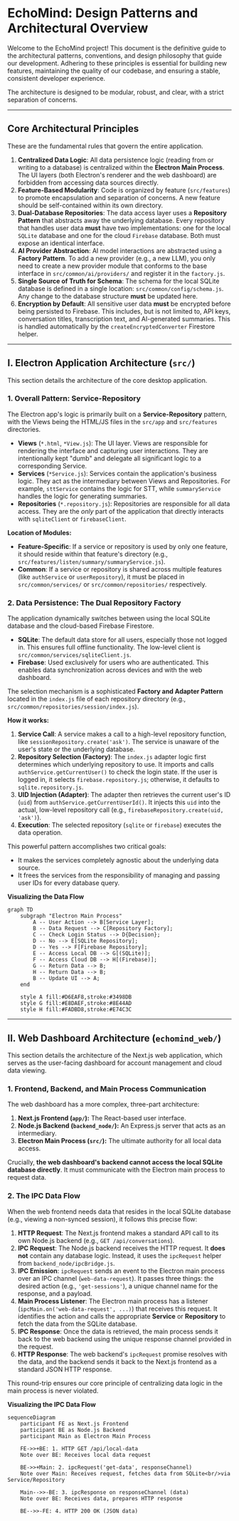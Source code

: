 # EchoMind: Design Patterns and Architectural Overview

Welcome to the EchoMind project! This document is the definitive guide to the architectural patterns, conventions, and design philosophy that guide our development. Adhering to these principles is essential for building new features, maintaining the quality of our codebase, and ensuring a stable, consistent developer experience.

The architecture is designed to be modular, robust, and clear, with a strict separation of concerns.

---

## Core Architectural Principles

These are the fundamental rules that govern the entire application.

1.  **Centralized Data Logic**: All data persistence logic (reading from or writing to a database) is centralized within the **Electron Main Process**. The UI layers (both Electron's renderer and the web dashboard) are forbidden from accessing data sources directly.
2.  **Feature-Based Modularity**: Code is organized by feature (`src/features`) to promote encapsulation and separation of concerns. A new feature should be self-contained within its own directory.
3.  **Dual-Database Repositories**: The data access layer uses a **Repository Pattern** that abstracts away the underlying database. Every repository that handles user data **must** have two implementations: one for the local `SQLite` database and one for the cloud `Firebase` database. Both must expose an identical interface.
4.  **AI Provider Abstraction**: AI model interactions are abstracted using a **Factory Pattern**. To add a new provider (e.g., a new LLM), you only need to create a new provider module that conforms to the base interface in `src/common/ai/providers/` and register it in the `factory.js`.
5.  **Single Source of Truth for Schema**: The schema for the local SQLite database is defined in a single location: `src/common/config/schema.js`. Any change to the database structure **must** be updated here.
6.  **Encryption by Default**: All sensitive user data **must** be encrypted before being persisted to Firebase. This includes, but is not limited to, API keys, conversation titles, transcription text, and AI-generated summaries. This is handled automatically by the `createEncryptedConverter` Firestore helper.

---

## I. Electron Application Architecture (`src/`)

This section details the architecture of the core desktop application.

### 1. Overall Pattern: Service-Repository

The Electron app's logic is primarily built on a **Service-Repository** pattern, with the Views being the HTML/JS files in the `src/app` and `src/features` directories.

-   **Views** (`*.html`, `*View.js`): The UI layer. Views are responsible for rendering the interface and capturing user interactions. They are intentionally kept "dumb" and delegate all significant logic to a corresponding Service.
-   **Services** (`*Service.js`): Services contain the application's business logic. They act as the intermediary between Views and Repositories. For example, `sttService` contains the logic for STT, while `summaryService` handles the logic for generating summaries.
-   **Repositories** (`*.repository.js`): Repositories are responsible for all data access. They are the *only* part of the application that directly interacts with `sqliteClient` or `firebaseClient`.

**Location of Modules:**
-   **Feature-Specific**: If a service or repository is used by only one feature, it should reside within that feature's directory (e.g., `src/features/listen/summary/summaryService.js`).
-   **Common**: If a service or repository is shared across multiple features (like `authService` or `userRepository`), it must be placed in `src/common/services/` or `src/common/repositories/` respectively.

### 2. Data Persistence: The Dual Repository Factory

The application dynamically switches between using the local SQLite database and the cloud-based Firebase Firestore.

-   **SQLite**: The default data store for all users, especially those not logged in. This ensures full offline functionality. The low-level client is `src/common/services/sqliteClient.js`.
-   **Firebase**: Used exclusively for users who are authenticated. This enables data synchronization across devices and with the web dashboard.

The selection mechanism is a sophisticated **Factory and Adapter Pattern** located in the `index.js` file of each repository directory (e.g., `src/common/repositories/session/index.js`).

**How it works:**
1.  **Service Call**: A service makes a call to a high-level repository function, like `sessionRepository.create('ask')`. The service is unaware of the user's state or the underlying database.
2.  **Repository Selection (Factory)**: The `index.js` adapter logic first determines which underlying repository to use. It imports and calls `authService.getCurrentUser()` to check the login state. If the user is logged in, it selects `firebase.repository.js`; otherwise, it defaults to `sqlite.repository.js`.
3.  **UID Injection (Adapter)**: The adapter then retrieves the current user's ID (`uid`) from `authService.getCurrentUserId()`. It injects this `uid` into the actual, low-level repository call (e.g., `firebaseRepository.create(uid, 'ask')`).
4.  **Execution**: The selected repository (`sqlite` or `firebase`) executes the data operation.

This powerful pattern accomplishes two critical goals:
-   It makes the services completely agnostic about the underlying data source.
-   It frees the services from the responsibility of managing and passing user IDs for every database query.

**Visualizing the Data Flow**

```mermaid
graph TD
    subgraph "Electron Main Process"
        A -- User Action --> B[Service Layer];
        B -- Data Request --> C[Repository Factory];
        C -- Check Login Status --> D{Decision};
        D -- No --> E[SQLite Repository];
        D -- Yes --> F[Firebase Repository];
        E -- Access Local DB --> G[(SQLite)];
        F -- Access Cloud DB --> H[(Firebase)];
        G -- Return Data --> B;
        H -- Return Data --> B;
        B -- Update UI --> A;
    end

    style A fill:#D6EAF8,stroke:#3498DB
    style G fill:#E8DAEF,stroke:#8E44AD
    style H fill:#FADBD8,stroke:#E74C3C
```

---

## II. Web Dashboard Architecture (`echomind_web/`)

This section details the architecture of the Next.js web application, which serves as the user-facing dashboard for account management and cloud data viewing.

### 1. Frontend, Backend, and Main Process Communication

The web dashboard has a more complex, three-part architecture:

1.  **Next.js Frontend (`app/`):** The React-based user interface.
2.  **Node.js Backend (`backend_node/`):** An Express.js server that acts as an intermediary.
3.  **Electron Main Process (`src/`):** The ultimate authority for all local data access.

Crucially, **the web dashboard's backend cannot access the local SQLite database directly**. It must communicate with the Electron main process to request data.

### 2. The IPC Data Flow

When the web frontend needs data that resides in the local SQLite database (e.g., viewing a non-synced session), it follows this precise flow:

1.  **HTTP Request**: The Next.js frontend makes a standard API call to its own Node.js backend (e.g., `GET /api/conversations`).
2.  **IPC Request**: The Node.js backend receives the HTTP request. It **does not** contain any database logic. Instead, it uses the `ipcRequest` helper from `backend_node/ipcBridge.js`.
3.  **IPC Emission**: `ipcRequest` sends an event to the Electron main process over an IPC channel (`web-data-request`). It passes three things: the desired action (e.g., `'get-sessions'`), a unique channel name for the response, and a payload.
4.  **Main Process Listener**: The Electron main process has a listener (`ipcMain.on('web-data-request', ...)`) that receives this request. It identifies the action and calls the appropriate **Service** or **Repository** to fetch the data from the SQLite database.
5.  **IPC Response**: Once the data is retrieved, the main process sends it back to the web backend using the unique response channel provided in the request.
6.  **HTTP Response**: The web backend's `ipcRequest` promise resolves with the data, and the backend sends it back to the Next.js frontend as a standard JSON HTTP response.

This round-trip ensures our core principle of centralizing data logic in the main process is never violated.

**Visualizing the IPC Data Flow**

```mermaid
sequenceDiagram
    participant FE as Next.js Frontend
    participant BE as Node.js Backend
    participant Main as Electron Main Process

    FE->>+BE: 1. HTTP GET /api/local-data
    Note over BE: Receives local data request
    
    BE->>+Main: 2. ipcRequest('get-data', responseChannel)
    Note over Main: Receives request, fetches data from SQLite<br/>via Service/Repository
    
    Main-->>-BE: 3. ipcResponse on responseChannel (data)
    Note over BE: Receives data, prepares HTTP response
    
    BE-->>-FE: 4. HTTP 200 OK (JSON data)
```